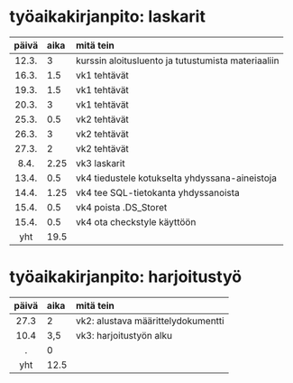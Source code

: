 # työaikakirjanpito: laskarit

| päivä | aika | mitä tein  |
| :----:|:-----| :-----|
| 12.3. | 3    | kurssin aloitusluento ja tutustumista materiaaliin |
| 16.3. | 1.5  | vk1 tehtävät |
| 19.3. | 1.5  | vk1 tehtävät |
| 20.3. | 3    | vk1 tehtävät |
| 25.3. | 0.5  | vk2 tehtävät |
| 26.3. | 3    | vk2 tehtävät |
| 27.3. | 2    | vk2 tehtävät |
|  8.4. | 2.25 | vk3 laskarit |
|  13.4.| 0.5  | vk4 tiedustele kotukselta yhdyssana-aineistoja |
|  14.4.| 1.25 | vk4 tee SQL-tietokanta yhdyssanoista |
|  15.4.| 0.5 | vk4 poista .DS_Storet  |
|  15.4.| 0.5 | vk4 ota checkstyle käyttöön  |
|  yht  | 19.5 | |



# työaikakirjanpito: harjoitustyö

| päivä | aika | mitä tein  |
| :----:|:-----| :-----|
| 27.3  | 2    |  vk2: alustava määrittelydokumentti|
| 10.4  | 3,5  |  vk3: harjoitustyön alku|
|    .  | 0    |  |
| yht   | 12.5 | 
